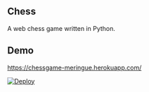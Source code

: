 ## Chess

A web chess game written in Python.

## Demo
https://chessgame-meringue.herokuapp.com/

<div>

[![Deploy](https://www.herokucdn.com/deploy/button.svg)](https://heroku.com/deploy)

</div>